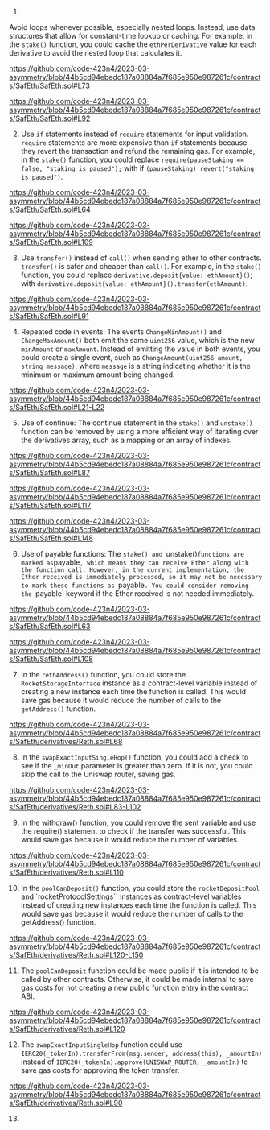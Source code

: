 
1.
Avoid loops whenever possible, especially nested loops. Instead, use data structures that allow for constant-time lookup or caching. For example, in the `stake()` function, you could cache the `ethPerDerivative` value for each derivative to avoid the nested loop that calculates it.

https://github.com/code-423n4/2023-03-asymmetry/blob/44b5cd94ebedc187a08884a7f685e950e987261c/contracts/SafEth/SafEth.sol#L73

https://github.com/code-423n4/2023-03-asymmetry/blob/44b5cd94ebedc187a08884a7f685e950e987261c/contracts/SafEth/SafEth.sol#L92


2. Use `if` statements instead of `require` statements for input validation. `require` statements are more expensive than `if` statements because they revert the transaction and refund the remaining gas. For example, in the `stake()` function, you could replace `require(pauseStaking == false, "staking is paused");` with if `(pauseStaking) revert("staking is paused")`.

https://github.com/code-423n4/2023-03-asymmetry/blob/44b5cd94ebedc187a08884a7f685e950e987261c/contracts/SafEth/SafEth.sol#L64

https://github.com/code-423n4/2023-03-asymmetry/blob/44b5cd94ebedc187a08884a7f685e950e987261c/contracts/SafEth/SafEth.sol#L109

3. Use `transfer()` instead of `call()` when sending ether to other contracts. `transfer()` is safer and cheaper than `call()`. For example, in the `stake()` function, you could replace `derivative.deposit{value: ethAmount}()`; with `derivative.deposit{value: ethAmount}().transfer(ethAmount)`. 

https://github.com/code-423n4/2023-03-asymmetry/blob/44b5cd94ebedc187a08884a7f685e950e987261c/contracts/SafEth/SafEth.sol#L91

4. Repeated code in events: The events `ChangeMinAmount()` and `ChangeMaxAmount()` both emit the same `uint256` value, which is the new `minAmount` or `maxAmount`. Instead of emitting the value in both events, you could create a single event, such as `ChangeAmount(uint256 amount, string message)`, where `message` is a string indicating whether it is the minimum or maximum amount being changed.

https://github.com/code-423n4/2023-03-asymmetry/blob/44b5cd94ebedc187a08884a7f685e950e987261c/contracts/SafEth/SafEth.sol#L21-L22

5. Use of continue: The continue statement in the `stake()` and `unstake()` function can be removed by using a more efficient way of iterating over the derivatives array, such as a mapping or an array of indexes.

https://github.com/code-423n4/2023-03-asymmetry/blob/44b5cd94ebedc187a08884a7f685e950e987261c/contracts/SafEth/SafEth.sol#L87

https://github.com/code-423n4/2023-03-asymmetry/blob/44b5cd94ebedc187a08884a7f685e950e987261c/contracts/SafEth/SafEth.sol#L117

https://github.com/code-423n4/2023-03-asymmetry/blob/44b5cd94ebedc187a08884a7f685e950e987261c/contracts/SafEth/SafEth.sol#L148

6. Use of payable functions: The `stake() and `unstake()` functions are marked as `payable`, which means they can receive Ether along with the function call. However, in the current implementation, the Ether received is immediately processed, so it may not be necessary to mark these functions as `payable`. You could consider removing the `payable` keyword if the Ether received is not needed immediately.

https://github.com/code-423n4/2023-03-asymmetry/blob/44b5cd94ebedc187a08884a7f685e950e987261c/contracts/SafEth/SafEth.sol#L63

https://github.com/code-423n4/2023-03-asymmetry/blob/44b5cd94ebedc187a08884a7f685e950e987261c/contracts/SafEth/SafEth.sol#L108

7. In the `rethAddress()` function, you could store the `RocketStorageInterface` instance as a contract-level variable instead of creating a new instance each time the function is called. This would save gas because it would reduce the number of calls to the `getAddress()` function.

https://github.com/code-423n4/2023-03-asymmetry/blob/44b5cd94ebedc187a08884a7f685e950e987261c/contracts/SafEth/derivatives/Reth.sol#L68

8. In the `swapExactInputSingleHop()` function, you could add a check to see if the `_minOut` parameter is greater than zero. If it is not, you could skip the call to the Uniswap router, saving gas.

https://github.com/code-423n4/2023-03-asymmetry/blob/44b5cd94ebedc187a08884a7f685e950e987261c/contracts/SafEth/derivatives/Reth.sol#L83-L102

9. In the withdraw() function, you could remove the sent variable and use the require() statement to check if the transfer was successful. This would save gas because it would reduce the number of variables.

https://github.com/code-423n4/2023-03-asymmetry/blob/44b5cd94ebedc187a08884a7f685e950e987261c/contracts/SafEth/derivatives/Reth.sol#L110

10. In the `poolCanDeposit()` function, you could store the `rocketDepositPool` and `rocketProtocolSettings`` instances as contract-level variables instead of creating new instances each time the function is called. This would save gas because it would reduce the number of calls to the getAddress() function.

https://github.com/code-423n4/2023-03-asymmetry/blob/44b5cd94ebedc187a08884a7f685e950e987261c/contracts/SafEth/derivatives/Reth.sol#L120-L150

11. The `poolCanDeposit` function could be made public if it is intended to be called by other contracts. Otherwise, it could be made internal to save gas costs for not creating a new public function entry in the contract ABI.

https://github.com/code-423n4/2023-03-asymmetry/blob/44b5cd94ebedc187a08884a7f685e950e987261c/contracts/SafEth/derivatives/Reth.sol#L120

12. The `swapExactInputSingleHop` function could use `IERC20(_tokenIn).transferFrom(msg.sender, address(this), _amountIn)` instead of `IERC20(_tokenIn).approve(UNISWAP_ROUTER, _amountIn)` to save gas costs for approving the token transfer.

https://github.com/code-423n4/2023-03-asymmetry/blob/44b5cd94ebedc187a08884a7f685e950e987261c/contracts/SafEth/derivatives/Reth.sol#L90

13.  







